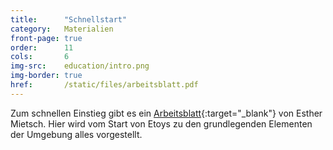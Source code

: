 ```yaml
---
title:      "Schnellstart"
category:   Materialien
front-page: true
order:      11
cols:       6
img-src:    education/intro.png
img-border: true
href:       /static/files/arbeitsblatt.pdf
---
```


Zum schnellen Einstieg gibt es ein
[Arbeitsblatt](/static/files/arbeitsblatt.pdf){:target="_blank"} von
Esther Mietsch. Hier wird vom Start von Etoys zu den grundlegenden
Elementen der Umgebung alles vorgestellt.
